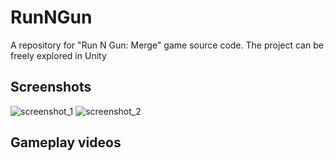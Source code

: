 # RunNGun
A repository for "Run N Gun: Merge" game source code. The project can be freely explored in Unity

## Screenshots
![screenshot_1](https://user-images.githubusercontent.com/129124150/230691985-505cc6eb-416c-403a-bf8d-4c82c1d757bc.jpg)
![screenshot_2](https://user-images.githubusercontent.com/129124150/230692238-ef5a2bc5-6f06-4bbe-a8f6-1ac830320a40.jpg)

## Gameplay videos

